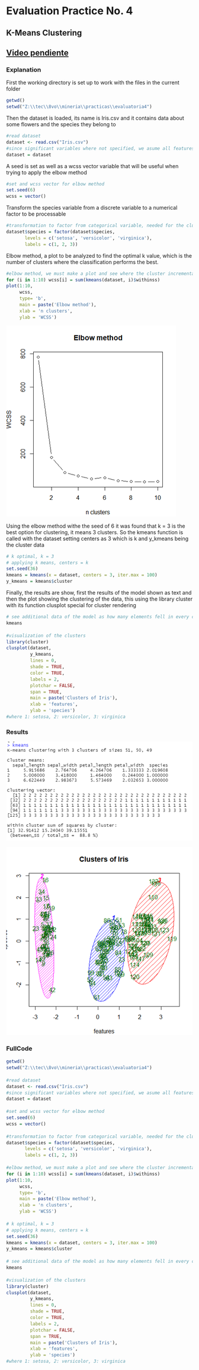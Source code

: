 # Evaluation Practice No. 4
## K-Means Clustering

## [Video pendiente]()

### Explanation
First the working directory is set up to work with the files in the current folder
```r
getwd()
setwd("Z:\\tec\\8vo\\mineria\\practicas\\evaluatoria4")
```

Then the dataset is loaded, its name is Iris.csv and it contains data about some flowers and the species they belong to
```r
#read dataset
dataset <- read.csv("Iris.csv")
#since significant variables where not specified, we asume all features are significant
dataset = dataset 
```

A seed is set as well as a wcss vector variable that will be useful when trying to apply the elbow method
```r
#set and wcss vector for elbow method
set.seed(6)
wcss = vector()
```

Transform the species variable from a discrete variable to a numerical factor to be processable
```r
#transformation to factor from categorical variable, needed for the clustering
dataset$species = factor(dataset$species,
       levels = c('setosa', 'versicolor', 'virginica'),
       labels = c(1, 2, 3))
```

Elbow method, a plot to be analyzed to find the optimal k value, which is the number of clusters where the classification performs the best.
```r
#elbow method, we must make a plot and see where the cluster incrementation stops being optimal
for (i in 1:10) wcss[i] = sum(kmeans(dataset, i)$withinss)
plot(1:10,
     wcss,
     type= 'b',
     main = paste('Elbow method'),
     xlab = 'n clusters',
     ylab = 'WCSS')
```

![](https://github.com/rolandoarellano69/DataMining/blob/Unit4/Evaluation/Evaluation4/img/codo.png)

Using the elbow method withe the seed of 6 it was found that k = 3 is the best option for clustering, it means 3 clusters. So the kmeans function is called with the dataset setting centers as 3 which is k and y_kmeans being the cluster data
```r
# k optimal, k = 3
# applying k means, centers = k
set.seed(36)
kmeans = kmeans(x = dataset, centers = 3, iter.max = 100)
y_kmeans = kmeans$cluster
```

Finally, the results are show, first the results of the model shown as text and then the plot showing the clustering of the data, this using the library cluster with its function clusplot special for cluster rendering
```r
# see additional data of the model as how many elements fell in every cluster
kmeans

#visualization of the clusters
library(cluster)
clusplot(dataset,
         y_kmeans,
         lines = 0,
         shade = TRUE,
         color = TRUE,
         labels = 2,
         plotchar = FALSE,
         span = TRUE,
         main = paste('Clusters of Iris'),
         xlab = 'features',
         ylab = 'species')
#where 1: setosa, 2: versicolor, 3: virginica
```

### Results
![](img/results2_eval4.png)

![](img/result_eval4.png)

### FullCode
```r
getwd()
setwd("Z:\\tec\\8vo\\mineria\\practicas\\evaluatoria4")

#read dataset
dataset <- read.csv("Iris.csv")
#since significant variables where not specified, we asume all features are significant
dataset = dataset 

#set and wcss vector for elbow method
set.seed(6)
wcss = vector()

#transformation to factor from categorical variable, needed for the clustering
dataset$species = factor(dataset$species,
       levels = c('setosa', 'versicolor', 'virginica'),
       labels = c(1, 2, 3))

#elbow method, we must make a plot and see where the cluster incrementation stops being optimal
for (i in 1:10) wcss[i] = sum(kmeans(dataset, i)$withinss)
plot(1:10,
     wcss,
     type= 'b',
     main = paste('Elbow method'),
     xlab = 'n clusters',
     ylab = 'WCSS')

# k optimal, k = 3
# applying k means, centers = k
set.seed(36)
kmeans = kmeans(x = dataset, centers = 3, iter.max = 100)
y_kmeans = kmeans$cluster

# see additional data of the model as how many elements fell in every cluster
kmeans

#visualization of the clusters
library(cluster)
clusplot(dataset,
         y_kmeans,
         lines = 0,
         shade = TRUE,
         color = TRUE,
         labels = 2,
         plotchar = FALSE,
         span = TRUE,
         main = paste('Clusters of Iris'),
         xlab = 'features',
         ylab = 'species')
#where 1: setosa, 2: versicolor, 3: virginica

```
